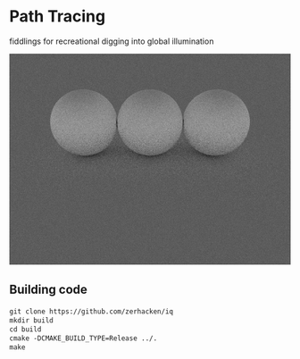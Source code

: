 # Path Tracing

fiddlings for recreational digging into global illumination

![iq](iq.png)

## Building code

```
git clone https://github.com/zerhacken/iq
mkdir build
cd build
cmake -DCMAKE_BUILD_TYPE=Release ../.
make
```
